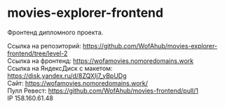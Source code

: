 # movies-explorer-frontend
Фронтенд дипломного проекта.  

Ссылка на репозиторий: https://github.com/WofAhub/movies-explorer-frontend/tree/level-2  
Ссылка на фронтенд: https://wofamovies.nomoredomains.work  
Ссылка на ЯндексДиск с макетом: https://disk.yandex.ru/d/8ZQXIj7_yBpUDg  
Сайт: https://wofamovies.nomoredomains.work/  
Пулл Ревест: https://github.com/WofAhub/movies-frontend/pull/1  
IP 158.160.61.48